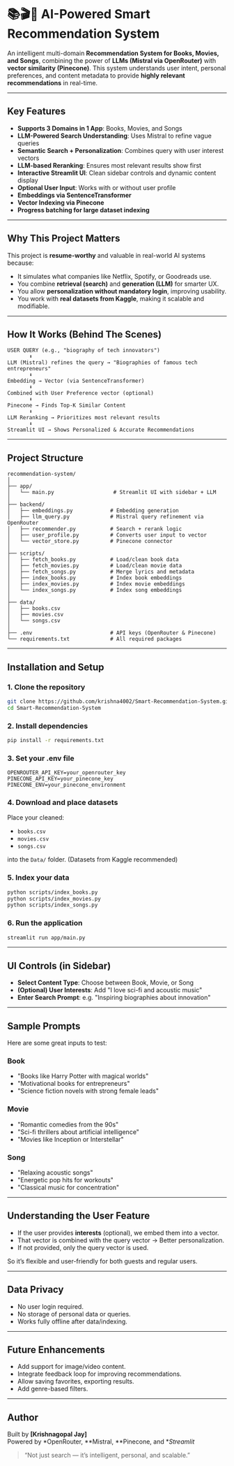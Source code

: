 # 📚🎬🎵 AI-Powered Smart Recommendation System

An intelligent multi-domain **Recommendation System for Books, Movies, and Songs**, combining the power of **LLMs (Mistral via OpenRouter)** with **vector similarity (Pinecone)**. This system understands user intent, personal preferences, and content metadata to provide **highly relevant recommendations** in real-time.

---

## Key Features

- **Supports 3 Domains in 1 App**: Books, Movies, and Songs  
- **LLM-Powered Search Understanding**: Uses Mistral to refine vague queries  
- **Semantic Search + Personalization**: Combines query with user interest vectors  
- **LLM-based Reranking**: Ensures most relevant results show first  
- **Interactive Streamlit UI**: Clean sidebar controls and dynamic content display  
- **Optional User Input**: Works with or without user profile  
- **Embeddings via SentenceTransformer**  
- **Vector Indexing via Pinecone**  
- **Progress batching for large dataset indexing**

---

## Why This Project Matters

This project is **resume-worthy** and valuable in real-world AI systems because:

- It simulates what companies like Netflix, Spotify, or Goodreads use.
- You combine **retrieval (search)** and **generation (LLM)** for smarter UX.
- You allow **personalization without mandatory login**, improving usability.
- You work with **real datasets from Kaggle**, making it scalable and modifiable.


---

## How It Works (Behind The Scenes)

```
USER QUERY (e.g., "biography of tech innovators")
       ⬇
LLM (Mistral) refines the query → "Biographies of famous tech entrepreneurs"
       ⬇
Embedding → Vector (via SentenceTransformer)
       ⬇
Combined with User Preference vector (optional)
       ⬇
Pinecone → Finds Top-K Similar Content
       ⬇
LLM Reranking → Prioritizes most relevant results
       ⬇
Streamlit UI → Shows Personalized & Accurate Recommendations
```

---

## Project Structure

```
recommendation-system/
│
├── app/
│   └── main.py                   # Streamlit UI with sidebar + LLM
│
├── backend/
│   ├── embeddings.py            # Embedding generation
│   ├── llm_query.py             # Mistral query refinement via OpenRouter
│   ├── recommender.py           # Search + rerank logic
│   ├── user_profile.py          # Converts user input to vector
│   └── vector_store.py          # Pinecone connector
│
├── scripts/
│   ├── fetch_books.py           # Load/clean book data
│   ├── fetch_movies.py          # Load/clean movie data
│   ├── fetch_songs.py           # Merge lyrics and metadata
│   ├── index_books.py           # Index book embeddings
│   ├── index_movies.py          # Index movie embeddings
│   └── index_songs.py           # Index song embeddings
│
├── data/
│   ├── books.csv
│   ├── movies.csv
│   └── songs.csv
│
├── .env                         # API keys (OpenRouter & Pinecone)
└── requirements.txt             # All required packages
```

---

## Installation and Setup

### 1. Clone the repository
```bash
git clone https://github.com/krishna4002/Smart-Recommendation-System.git
cd Smart-Recommendation-System
```

### 2. Install dependencies
```bash
pip install -r requirements.txt
```

### 3. Set your .env file
```env
OPENROUTER_API_KEY=your_openrouter_key
PINECONE_API_KEY=your_pinecone_key
PINECONE_ENV=your_pinecone_environment
```

### 4. Download and place datasets
Place your cleaned:
- `books.csv`
- `movies.csv`
- `songs.csv`
  
into the `Data/` folder. (Datasets from Kaggle recommended)

### 5. Index your data
```bash
python scripts/index_books.py
python scripts/index_movies.py
python scripts/index_songs.py
```

### 6. Run the application
```bash
streamlit run app/main.py
```

---

## UI Controls (in Sidebar)

- **Select Content Type**: Choose between Book, Movie, or Song
- **(Optional) User Interests**: Add "I love sci-fi and acoustic music"
- **Enter Search Prompt**: e.g. "Inspiring biographies about innovation"

---

## Sample Prompts

Here are some great inputs to test:

### Book
- "Books like Harry Potter with magical worlds"
- "Motivational books for entrepreneurs"
- "Science fiction novels with strong female leads"

### Movie
- "Romantic comedies from the 90s"
- "Sci-fi thrillers about artificial intelligence"
- "Movies like Inception or Interstellar"

### Song
- "Relaxing acoustic songs"
- "Energetic pop hits for workouts"
- "Classical music for concentration"

---

## Understanding the User Feature

- If the user provides **interests** (optional), we embed them into a vector.
- That vector is combined with the query vector → Better personalization.
- If not provided, only the query vector is used.

So it’s flexible and user-friendly for both guests and regular users.

---

## Data Privacy

- No user login required.
- No storage of personal data or queries.
- Works fully offline after data/indexing.

---

## Future Enhancements

- Add support for image/video content.
- Integrate feedback loop for improving recommendations.
- Allow saving favorites, exporting results.
- Add genre-based filters.

---

## Author

Built by **[Krishnagopal Jay]**  
Powered by *OpenRouter, **Mistral, **Pinecone, and **Streamlit*

> “Not just search — it’s intelligent, personal, and scalable.”
